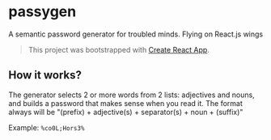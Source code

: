 # passygen
A semantic password generator for troubled minds. Flying on React.js wings

>This project was bootstrapped with [Create React App](https://github.com/facebook/create-react-app).

## How it works?

The generator selects 2 or more words from 2 lists: adjectives and nouns, and builds a password that makes sense when you read it. The format always will be "(prefix) + adjective(s) + separator(s) + noun + (suffix)"

Example: `%co0L;Hors3%`
